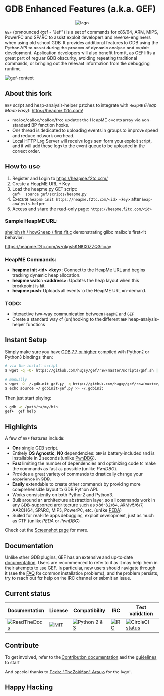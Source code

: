
# GDB Enhanced Features (a.k.a. GEF)

<p align="center">
  <img src="https://i.imgur.com/v3PUqPx.png" alt="logo"/>
</p>

`GEF` (pronounced ʤɛf - "Jeff") is a set of commands for x86/64, ARM, MIPS, PowerPC and SPARC to assist exploit developers and reverse-engineers when using old school GDB. It provides additional features to GDB using the Python API to assist during the process of dynamic analysis and exploit development. Application developers will also benefit from it, as GEF lifts a great part of regular GDB obscurity, avoiding repeating traditional commands, or bringing out the relevant information from the debugging runtime.

![gef-context](https://heapme.f2tc.com/img/heapme-gdb-console.png)

## About this fork ##

`GEF` script and heap-analysis-helper patches to integrate with `HeapME` _(Heap Made Easy)_: https://heapme.f2tc.com/

* malloc/calloc/realloc/free updates the HeapME events array via non-standard BP function hooks.
* One thread is dedicated to uploading events in groups to improve speed and reduce network overhead.
* Local HTTP Log Server will receive logs sent form your exploit script, and it will add these logs to the event queue to be uploaded in the correct order.

## How to use: ##
1. Register and Login to https://heapme.f2tc.com/
2. Create a HeapME URL + Key
3. Load the heapme.py GEF script: \
`gef➤  source gef/scripts/heapme.py`
4. Execute `heapme init https://heapme.f2tc.com/<id> <key>` after `heap-analysis-helper`
5. Access and share the read-only page: `https://heapme.f2tc.com/<id>`

### Sample HeapME URL: ###

[shellphish / how2heap / first_fit.c](https://github.com/shellphish/how2heap/blob/master/first_fit.c) demonstrating glibc malloc's first-fit behavior:

https://heapme.f2tc.com/wzqkgs5KNBX0ZZQ3moay

### HeapME Commands: ###
* __heapme init &lt;id&gt; &lt;key&gt;__: Connect to the HeapMe URL and begins tracking dynamic heap allocation.
* __heapme watch &lt;address&gt;__: Updates the heap layout when this breakpoint is hit.
* __heapme push__: Uploads all events to the HeapME URL on-demand.

### TODO: ###

* Interactive two-way communication between `HeapME` and `GEF`
* Create a standard way of (un)hooking to the different `GEF` heap-analysis-helper functions

## Instant Setup ##

Simply make sure you have [GDB 7.7 or higher](https://www.gnu.org/s/gdb) compiled with Python2 or Python3 bindings, then:

```bash
# via the install script
$ wget -q -O- https://github.com/hugsy/gef/raw/master/scripts/gef.sh | sh

# manually
$ wget -O ~/.gdbinit-gef.py -q https://github.com/hugsy/gef/raw/master/gef.py
$ echo source ~/.gdbinit-gef.py >> ~/.gdbinit
```

Then just start playing:

```bash
$ gdb -q /path/to/my/bin
gef➤  gef help
```


## Highlights ##

A few of `GEF` features include:

  * **One** single GDB script.
  * Entirely **OS Agnostic**, **NO** dependencies: `GEF` is battery-included and is installable in 2 seconds (unlike [PwnDBG](https://github.com/pwndbg/pwndbg)).
  * **Fast** limiting the number of dependencies and optimizing code to make the
    commands as fast as possible (unlike _PwnDBG_).
  * Provides a great variety of commands to drastically change your experience in     GDB.
  * **Easily** extendable to create other commands by providing more comprehensible
    layout to GDB Python API.
  * Works consistently on both Python2 and Python3.
  * Built around an architecture abstraction layer, so all commands work in any
    GDB-supported architecture such as x86-32/64, ARMv5/6/7, AARCH64, SPARC, MIPS,
    PowerPC, etc. (unlike [PEDA](https://github.com/longld/peda))
  * Suited for real-life apps debugging, exploit development, just as much as
    CTF (unlike _PEDA_ or _PwnDBG_)

Check out the [Screenshot page](docs/screenshots.md) for more.


## Documentation ##

Unlike other GDB plugins, GEF has an extensive and up-to-date [documentation](https://gef.readthedocs.io/). Users are recommended to refer to it as it may help them in their attempts to use GEF. In particular, new users should navigate through it (see the [FAQ](https://gef.readthedocs.io/en/master/faq/) for common installation problems), and the problem persists, try to reach out for help on the IRC channel or submit an issue.


## Current status ##

| Documentation | License | Compatibility | IRC | Test validation |
|--|--|--|--|--|
| [![ReadTheDocs](https://readthedocs.org/projects/gef/badge/?version=master)](https://gef.readthedocs.org/en/master/) |  [![MIT](https://img.shields.io/packagist/l/doctrine/orm.svg?maxAge=2592000?style=plastic)](https://github.com/hugsy/gef/blob/master/LICENSE) | [![Python 2 & 3](https://img.shields.io/badge/Python-2%20%26%203-green.svg)](https://github.com/hugsy/gef/) | [![IRC](https://img.shields.io/badge/freenode-%23%23gef-yellowgreen.svg)](https://webchat.freenode.net/?channels=##gef) | [![CircleCI status](https://circleci.com/gh/hugsy/gef/tree/master.svg?style=shield)](https://circleci.com/gh/hugsy/gef/tree/master) |



## Contribute ##

To get involved, refer to the [Contribution documentation](https://gef.readthedocs.io/en/master/#contribution) and the [guidelines](https://github.com/hugsy/gef/blob/dev/.github/CONTRIBUTING.md) to start.

And special thanks to [Pedro "TheZakMan" Araujo](https://thezakman.tumblr.com/) for the logo!.


## Happy Hacking ##
